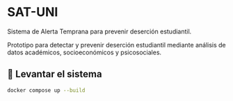 # SAT-UNI
Sistema de Alerta Temprana para prevenir deserción estudiantil.

Prototipo para detectar y prevenir deserción estudiantil mediante
análisis de datos académicos, socioeconómicos y psicosociales.

## 🚀 Levantar el sistema
```bash
docker compose up --build
